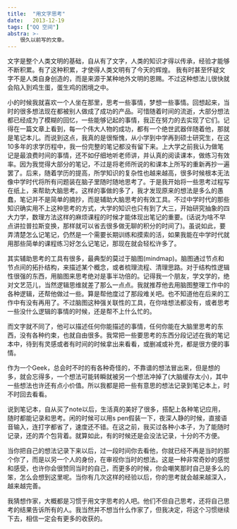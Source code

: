 ```yaml
---
title:  "用文字思考"
date:   2013-12-19
tags: ["QQ 空间"]
abstra: >-
    很久以前写的文章。
---
```


文字是整个人类文明的基础，自从有了文字，人类的知识才得以传承，经验才能够不断积累。有了这种积累，才使得人类文明有了今天的辉煌。 我有时甚至怀疑文字不是人类自身创造的，而是来源于某种地外文明的恩赐。不过这种想法儿很快就会陷入到鸡生蛋，蛋生鸡的困境之中。

小的时候我就喜欢一个人坐在那里，思考一些事情，梦想一些事情。回想起来，当时的很多想法现在都被别人做成了成功的产品。可惜随着时间的流逝，大部分想法都已经成为了模糊的回忆，一些能够记起的事情，我正在努力的去实现了它们。记得在一篇文章上看到，每一个伟大人物的成功，都有一个绝世武器伴随着他，那就是笔记本儿。而说到这点，我真的是很惭愧，从小学到中学再到硕士研究生，在这10多年的求学历程中，我一份完整的笔记都没有留下来。上大学之前我认为做笔记是最浪费时间的事情，还不如仔细地听老师讲，并认真的阅读课本，做练习有效率。因为我觉得大部分的笔记，不过是将老师所说的和课本上所写的重新再抄一遍罢了。后来，随着学历的提高，所学知识的复杂性也越来越高，很多时候根本无法像中学时代将所有问题装在脑子里随时随地思考了。于是我开始将一些思考过程写在纸上，来帮助大脑思考。这样的事做的多了，我才发现原来的想法是多么的愚蠢，笔记并不是简单的摘抄，而是辅助大脑思考的有效工具。不过中学时代的那些知识确实用不上这种思考的方式，大学的知识也只有到了大三，开始研究抽象的四大力学，数理方法这样的麻烦课程的时候才能体现出笔记的重要。(话说为啥不早点讲拉普拉斯变换，那样就可以省去很多做无聊的积分的时间了)。虽说如此，要弄清楚怎么记笔记，仍然是一个需要长期训练和摸索的活，如果我能在中学时代就用那些简单的课程练习好怎么记笔记，那现在就会轻松许多了。

其实辅助思考的工具有很多，最典型的莫过于脑图(mindmap)。脑图通过节点和节点间的拓扑结构，来描述某个概念，或者梳理流程、清理思路。对于结构性逻辑性很强的东西，用脑图来思考绝对是事半功倍的。记得我一个朋友，学文学的，绝对文艺范儿，当然逻辑思维就差了那么一点点。我就推荐他去用脑图整理工作中的各种逻辑，还帮他做过一些。算是帮他度过了那段难关吧。也不知道他在后来的工作中有没有再用了。不过脑图这种强关联性的工具，在你啥想法都没有，或者思考一些没什么逻辑的事情的时候，还是帮不上什么忙的。

而文字就不同了，他可以描述任何你能描述的事情，任何你能在大脑里思考的东西，没有各种约束，也就自由很多。我常把一些要思考的东西分段记述在我的笔记本中，待到有灵感或者有时间的时候拿出来看看，或删减或补充，都是很方便的事情。

作为一个Geek，总会时不时的有各种奇怪的，不靠谱的想法冒出来，但是想的多，就会忘得多，一个想法可能转瞬就被另一个想法冲掉了(大脑缓存太小)，其中一些想法也许还有点小价值。所以我都是把一些有意思的想法记录到笔记本上，时不时回去看看。

说到笔记本，自从买了note以后，生活真的美好了很多，搭配上各种笔记应用，随时都能记录和思考。闲的时候可以用s pen假装一下，夜深人静的时候，直接语音输入，连打字都省了，速度还不错。在这之前，我买过各种小本子，为了能随时记录，还的弄个包背着。就算如此，有的时候还是会没法记录，十分的不方便。

当你把自己的想法记录下来以后，过一段时间你去看他，你就已经不再是当时的那个你了，而是以另一个人的身份，在审视你当时的想法。这是一种非常奇妙的感觉和感受，也许你会很赞同当时的自己，而更多的时候，你会嘲笑那时自己是多么的笨，怎么会想到这里呢。当你有几次这样的经验以后，你的思考就会越来越深入，越来越完善。

我猜想作家，大概都是习惯于用文字思考的人吧。他们不但自己思考，还将自己思考的结果告诉所有的人。我当然并不想当什么作家了，但我决定，将这个习惯继续下去，相信一定会有更多的收获的。
